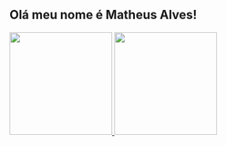 ## Olá meu nome é Matheus Alves!

<div style="display: inline">
  <a href="https://github.com/Matheus-HX-Alves">
  <img height="180em" src="https://github-readme-stats.vercel.app/api?username=Matheus-HX-Alves&show_icons=true&include_all_commits=true&count_private=true"/>
  <img height="180em" src="https://github-readme-stats.vercel.app/api/top-langs/?username=Matheus-HX-Alves&layout=compact&langs_count=16"/>
<div>
